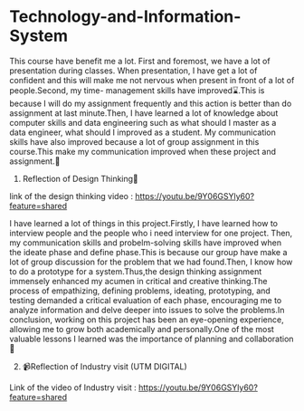 # Technology-and-Information-System

This course have benefit me a lot. First and foremost, we have a lot of presentation during classes. When presentation, I have get a lot of confident and this will make me not nervous when present in front of a lot of people.Second, my time- management skills have improved⌛.This is because I will do my assignment frequently and this action is better than do assignment at last minute.Then, I have learned a lot of knowledge about computer skills and data engineering such as what should I master as a data engineer, what should I improved as a student. My communication skills have also improved because a lot of group assignment in this course.This make my communication improved when these project and assignment.💬

1. Reflection of Design Thinking🌟


link of the design thinking video : https://youtu.be/9Y06GSYly60?feature=shared


I have learned a lot of things in this project.Firstly, I have learned how to interview people and the people who i need interview for one project. Then, my communication skills and probelm-solving skills have improved when the ideate phase and define phase.This is because our group have make a lot of group discussion for the problem that we had found.Then, I know how to do a prototype for a system.Thus,the design thinking assignment immensely enhanced my acumen in critical and creative thinking.The process of empathizing, defining problems, ideating, prototyping, and testing demanded a critical evaluation of each phase, encouraging me to analyze information and delve deeper into issues to solve the problems.In conclusion, working on this project has been an eye-opening experience, allowing me to grow both academically and personally.One of the most valuable lessons I learned was the importance of planning and collaboration🔧


2. 📹Reflection of Industry visit (UTM DIGITAL)

Link of the video of Industry visit : https://youtu.be/9Y06GSYly60?feature=shared





